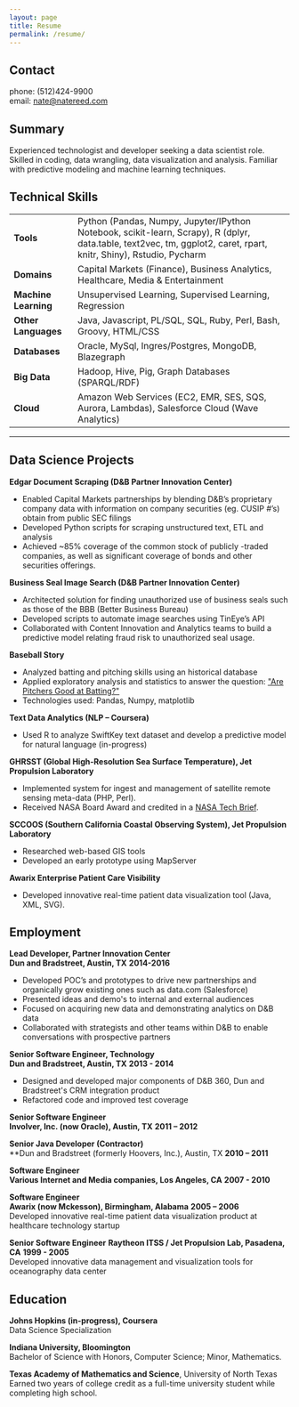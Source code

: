 ```yaml
---
layout: page
title: Resume
permalink: /resume/
---
```


Contact 
-------
phone: (512)424-9900  
email: nate@natereed.com

Summary
-------
Experienced technologist and developer seeking a data scientist role. Skilled in coding, data wrangling, data visualization and analysis. Familiar with predictive modeling and machine learning techniques.

Technical Skills
----------------

<table>
<tr>
<td><b>Tools</b></td>
<td>Python (Pandas, Numpy, Jupyter/IPython Notebook, scikit-learn, Scrapy), R (dplyr, data.table, text2vec, tm, ggplot2, caret, rpart, knitr, Shiny), Rstudio, Pycharm</td>
</tr>
<tr>
<td><b>Domains</b></td>
<td>Capital Markets (Finance), Business Analytics, Healthcare, Media & Entertainment</td>
</tr>
<tr>
<td><b>Machine Learning</b></td>
<td>Unsupervised Learning, Supervised Learning, Regression</td>
</tr>
<tr>
<td><b>Other Languages</b></td>
<td>Java, Javascript, PL/SQL, SQL, Ruby, Perl, Bash, Groovy, HTML/CSS</td>
</tr>
<tr>
<td><b>Databases</b></td>
<td>Oracle, MySql, Ingres/Postgres, MongoDB, Blazegraph</td>
</tr>
<tr>
<td><b>Big Data</b></td>
<td>Hadoop, Hive, Pig, Graph Databases (SPARQL/RDF)</td>
</tr>
<tr>
<td><b>Cloud</b></td>
<td>Amazon Web Services (EC2, EMR, SES, SQS, Aurora, Lambdas), Salesforce Cloud (Wave Analytics)</td>
</tr>
</table>

-------------------------------

Data Science Projects
-----------------------------

**Edgar Document Scraping (D&B Partner Innovation Center)**  

* Enabled Capital Markets partnerships by blending D&B’s proprietary company data with information on company securities (eg. CUSIP #’s) obtain from public SEC filings 
* Developed Python scripts for scraping unstructured text, ETL and analysis
* Achieved ~85% coverage of the common stock of publicly -traded companies, as well as significant coverage of bonds and other securities offerings.

**Business Seal Image Search (D&B Partner Innovation Center)**

* Architected solution for finding unauthorized use of business seals such as those of the BBB (Better Business Bureau)
* Developed scripts to automate image searches using TinEye’s API 
* Collaborated with Content Innovation and Analytics teams to build a predictive model relating fraud risk to unauthorized seal usage.
 
**Baseball Story**

* Analyzed batting and pitching skills using an historical database
* Applied exploratory analysis and statistics to answer the question: ["Are Pitchers Good at Batting?"](https://natereed.github.io/baseball-investigation/)
* Technologies used: Pandas, Numpy, matplotlib
 
**Text Data Analytics (NLP – Coursera)**

* Used R to analyze SwiftKey text dataset and develop a predictive model for natural language (in-progress)

**GHRSST (Global High-Resolution Sea Surface Temperature), Jet Propulsion Laboratory**

* Implemented system for ingest and management of satellite remote sensing meta-data (PHP, Perl).
* Received NASA Board Award and credited in a [NASA Tech Brief](http://www.techbriefs.com/component/content/article/ntb/tech-briefs/software/2393).

**SCCOOS (Southern California Coastal Observing System), Jet Propulsion Laboratory**

* Researched web-based GIS tools
* Developed an early prototype using MapServer

**Awarix Enterprise Patient Care Visibility**

* Developed innovative real-time patient data visualization tool (Java, XML, SVG).

Employment
----------
**Lead Developer, Partner Innovation Center**  
**Dun and Bradstreet, Austin, TX**  						**2014-2016**

* Developed POC’s and prototypes to drive new partnerships and organically grow existing ones such as data.com (Salesforce)
* Presented ideas and demo's to internal and external audiences
* Focused on acquiring new data and demonstrating analytics on D&B data
* Collaborated with strategists and other teams within D&B to enable conversations with prospective partners 

**Senior Software Engineer, Technology**  
**Dun and Bradstreet, Austin, TX**  						**2013 - 2014**

* Designed and developed major components of D&B 360, Dun and Bradstreet's CRM integration product
* Refactored code and improved test coverage

**Senior Software Engineer**  
**Involver, Inc. (now Oracle), Austin, TX**					**2011 – 2012**

**Senior Java Developer (Contractor)**  
**Dun and Bradstreet (formerly Hoovers, Inc.), Austin, TX			**2010 – 2011**

**Software Engineer**  
**Various Internet and Media companies, Los Angeles, CA**			**2007 - 2010**

**Software Engineer**  
**Awarix (now Mckesson), Birmingham, Alabama**					**2005 – 2006**  
Developed innovative real-time patient data visualization product at healthcare technology startup

**Senior Software Engineer**
**Raytheon ITSS / Jet Propulsion Lab, Pasadena, CA**				**1999 - 2005**  
Developed innovative data management and visualization tools for oceanography data center

Education
---------

**Johns Hopkins (in-progress), Coursera**  
Data Science Specialization

**Indiana University, Bloomington**  
Bachelor of Science with Honors, Computer Science; Minor, Mathematics.

**Texas Academy of Mathematics and Science**, University of North Texas  
Earned two years of college credit as a full-time university student while completing high school.


